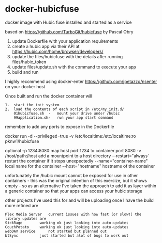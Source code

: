 # docker-hubicfuse
docker image with Hubic fuse installed and started as a service 

based on https://github.com/TurboGit/hubicfuse by Pascal Obry

1. update Dockerfile with your application requirements
2. create a hubic app via their API at https://hubic.com/home/browser/developers/
3. update the files/hubicfuse with the details after running files/hubic_token
4. update files/update.sh with the command to execute your app
5. build and run

I highly recommend using docker-enter https://github.com/jpetazzo/nsenter on your docker host

Once built and run the docker container will

	1.	start the init system
	2.	load the contents of each script in /etc/my_init.d/ 
		01hubicfuse.sh	-	mount your drive under /hubic
		99application.sh-	run your app start command

remember to add any ports to expose in the Dockerfile

docker run -d --privileged=true -v /etc/localtime:/etc/localtime:ro pknw1/hubicfuse

optional
    -p 1234:8080		map host port 1234 to container port 8080
    -v /host/path:/host     	add a mountpoint to a host directory
    --restart="always'      	restart the container if it stops unexpectedly
    --name="container-name"     local name for the container
    --host="hostname"       	hostname of the container


unfortunately the /hubic mount cannot be exposed for use in other containers - this was the original intention of this exersize, but it shows empty - so as an alternative I've taken the approach to add it as layer within a generic container so that your apps can access your hubic storage 


other projects I've used this for and will be uploading once I have the build more refined are

	Plex Media Server	current issues with how fast (or slow!) the library updates are
	SickRage		working ok just looking into auto-updates
	CouchPotato		working ok just looking into auto-updates
	webDAV service		not started but planned out
	btSync			just started but alot of bugs to work out

